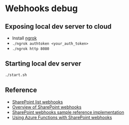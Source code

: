 # Webhooks debug

## Exposing local dev server to cloud

- Install [ngrok](https://ngrok.com/download)
- `./ngrok authtoken <your_auth_token>`
- `./ngrok http 8080`

## Starting local dev server

```bash
./start.sh
```

## Reference

- [SharePoint list webhooks](https://docs.microsoft.com/en-us/sharepoint/dev/apis/webhooks/lists/overview-sharepoint-list-webhooks)
- [Overview of SharePoint webhooks](https://docs.microsoft.com/en-us/sharepoint/dev/apis/webhooks/overview-sharepoint-webhooks)
- [SharePoint webhooks sample reference implementation](https://docs.microsoft.com/en-us/sharepoint/dev/apis/webhooks/webhooks-reference-implementation)
- [Using Azure Functions with SharePoint webhooks](https://docs.microsoft.com/en-us/sharepoint/dev/apis/webhooks/sharepoint-webhooks-using-azure-functions)